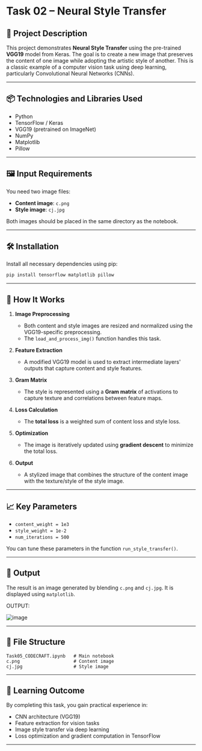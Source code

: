 # Task 02 – Neural Style Transfer

## 📄 Project Description

This project demonstrates **Neural Style Transfer** using the pre-trained **VGG19** model from Keras. The goal is to create a new image that preserves the content of one image while adopting the artistic style of another. This is a classic example of a computer vision task using deep learning, particularly Convolutional Neural Networks (CNNs).

---

## 📦 Technologies and Libraries Used

* Python
* TensorFlow / Keras
* VGG19 (pretrained on ImageNet)
* NumPy
* Matplotlib
* Pillow

---

## 🖼️ Input Requirements

You need two image files:

* **Content image**: `c.png`
* **Style image**: `cj.jpg`

Both images should be placed in the same directory as the notebook.

---

## 🛠️ Installation

Install all necessary dependencies using pip:

```bash
pip install tensorflow matplotlib pillow
```

---

## 🚀 How It Works

1. **Image Preprocessing**

   * Both content and style images are resized and normalized using the VGG19-specific preprocessing.
   * The `load_and_process_img()` function handles this task.

2. **Feature Extraction**

   * A modified VGG19 model is used to extract intermediate layers' outputs that capture content and style features.

3. **Gram Matrix**

   * The style is represented using a **Gram matrix** of activations to capture texture and correlations between feature maps.

4. **Loss Calculation**

   * The **total loss** is a weighted sum of content loss and style loss.

5. **Optimization**

   * The image is iteratively updated using **gradient descent** to minimize the total loss.

6. **Output**

   * A stylized image that combines the structure of the content image with the texture/style of the style image.

---

## 📈 Key Parameters

* `content_weight = 1e3`
* `style_weight = 1e-2`
* `num_iterations = 500`

You can tune these parameters in the function `run_style_transfer()`.

---

## 📸 Output

The result is an image generated by blending `c.png` and `cj.jpg`. It is displayed using `matplotlib`.

OUTPUT:

![image](https://github.com/user-attachments/assets/728a3fc3-5b0c-4cc5-bd6b-4557a77ab26a)


---

## 📁 File Structure

```
Task05_CODECRAFT.ipynb   # Main notebook
c.png                    # Content image
cj.jpg                   # Style image
```

---

## 🧠 Learning Outcome

By completing this task, you gain practical experience in:

* CNN architecture (VGG19)
* Feature extraction for vision tasks
* Image style transfer via deep learning
* Loss optimization and gradient computation in TensorFlow

---
